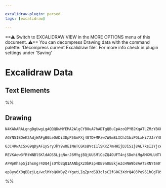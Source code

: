 ```yaml
---

excalidraw-plugin: parsed
tags: [excalidraw]

---
```

==⚠  Switch to EXCALIDRAW VIEW in the MORE OPTIONS menu of this document. ⚠== You can decompress Drawing data with the command palette: 'Decompress current Excalidraw file'. For more info check in plugin settings under 'Saving'


# Excalidraw Data
## Text Elements
%%
## Drawing
```compressed-json
N4KAkARALgngDgUwgLgAQQQDwMYEMA2AlgCYBOuA7hADTgQBuCpAzoQPYB2KqATLZMzYBXUtiRoIACyhQ4zZAHoFAc0JRJQgEYA6bGwC2CgF7N6hbEcK4OCtptbErHALRY8RMpWdx8Q1TdIEfARcZgRmBShcZQUebQA2bQBWGjoghH0EDihmbgBtcDBQMBKIEm4IIx5NAFEwgHkABgBVABFMfSMAKwAhTQApfVaKIVSSyFhECsDsKI5lYLHSzG5n

AGYN5IBOeK2AdjWAFgBGLeOADi3DpP5SmFXj48TD+MPzw7W9m8LIChJ1biPOLxHi7JJrY48b7jKQIQjKaTcI7ac6PC57PaHE6HRrxNa3SDWBbiVCNAkQZhQUhsADWCAAwmx8GxSBUAMTHBCczlLSCaXDYGnKalCDjERnM1kSKnWZhwXCBbK8iAAM0I+HwAGVYIsJIIPMrKdS6QB1f6Sbh8H4Uqm0hDamC69D68rkkUIjjhXJoY7ktjy7Bqe4+xpk

63C4RwACSxG9qDyAF1ySryJkY9wOEINeTCGKsBVcI1lSKxZ7mHHijDJiS1j8AL7ksIIYjceLvJI8HhbLZWmGMFjsLg+jvk/usTgAOU4YkB12ORw+a3OOeYrXSUGb3CpQgQ5M0wjFNWCmWyccT5KEcGIuA3LZ9B1O3aehx4x0O5KIHBpGaz+A/bEFTc0BVAgwkKOtwCTOhcDgOBtRvElK2gSQMhJCAiARKAlgYQgEAoHoBSFEtxSZFl2RVCjKOw7A

REVKAow3fRtWNBlSKldAOS5LjqNorJ6MYgjBQjUUSMlCoZQ4OUFT4njSDohiMgAMXVLUdTQl0W1uCAaLkviFKY21TXNS0tJ0+TGOYu0HSdCkmVdQptN47J9IAJWED0vUBUynP4jJ6gDINAVDbzdOcxjFM4KBFNwfR1WDVBoUgMy9PCyLNUIIwSR4MNSmSsKMgAFSwKAAEEMKHdBghVLCQvMjJ4NIUq5LYCgUNwO9UEzbMHLy3z9BqMUSua1qQg6i

AFWpKhapSjIhsmgr4DQ4jsOYbBqQ1AANbgX2ObRsp4DE9nOEEkjeZcHNW9b8AATSRNYtm0fZznONZ4kaJItiSPZGnxByjDYAxuErSB6AIHdLXA6b8v0NyRLLOMIGWrThRIdLMstHLIBR4htQQOBuESiBsYAWTYYgEAG3BNGCDqQPwMJkdIEgJTItBgYgHomTG0hlH5AAKV89moXhjiFkWxcaZIAEplRchBlCzBVpl53ABbWMleHV4WeC10lpYgSG

ep8yy6X8qBBzjLq/wclMYoQOW8yZ+YgetLIqZprdSB3clsCIfG0G3XdrQ4O3Pe961hCgT8SUDw3SjsLoEFmZhNRDuBSfJynqaA1A6YZhyBXNxgCoB/AXarRaKjCYJZkHZUaMpAwFqmNArf/QDadAoOYXwUJStr4vS5/DVwPABs6DVYIKwgusgA==
```
%%